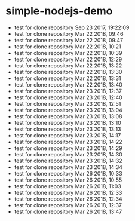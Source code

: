 # simple-nodejs-demo
* test for clone repository Sep 23 2017, 19:22:09
* test for clone repository Mar 22 2018, 09:46
* test for clone repository Mar 22 2018, 09:47
* test for clone repository Mar 22 2018, 10:21
* test for clone repository Mar 22 2018, 10:39
* test for clone repository Mar 22 2018, 12:29
* test for clone repository Mar 22 2018, 13:22
* test for clone repository Mar 22 2018, 13:30
* test for clone repository Mar 22 2018, 13:31
* test for clone repository Mar 22 2018, 13:40
* test for clone repository Mar 23 2018, 12:37
* test for clone repository Mar 23 2018, 12:40
* test for clone repository Mar 23 2018, 12:51
* test for clone repository Mar 23 2018, 13:04
* test for clone repository Mar 23 2018, 13:08
* test for clone repository Mar 23 2018, 13:10
* test for clone repository Mar 23 2018, 13:13
* test for clone repository Mar 23 2018, 14:17
* test for clone repository Mar 23 2018, 14:22
* test for clone repository Mar 23 2018, 14:29
* test for clone repository Mar 23 2018, 14:30
* test for clone repository Mar 23 2018, 14:32
* test for clone repository Mar 23 2018, 14:34
* test for clone repository Mar 26 2018, 10:33
* test for clone repository Mar 26 2018, 10:55
* test for clone repository Mar 26 2018, 11:03
* test for clone repository Mar 26 2018, 12:33
* test for clone repository Mar 26 2018, 12:34
* test for clone repository Mar 26 2018, 12:37
* test for clone repository Mar 26 2018, 13:47


